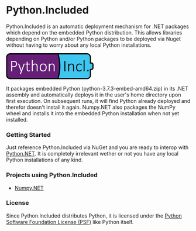 # Python.Included

Python.Included is an automatic deployment mechanism for .NET packages which depend on the embedded Python distribution. This allows  libraries depending on Python and/or Python packages to be deployed via Nuget without having to worry about any local Python installations. 

![logo](art/python_included.png)

It packages embedded Python (python-3.7.3-embed-amd64.zip) in its .NET assembly and automatically deploys it in the user's home directory upon first execution. On subsequent runs, it will find Python already deployed and therefor doesn't install it again. Numpy.NET also packages the NumPy wheel and installs it into the embedded Python installation when not yet installed.

### Getting Started

Just reference Python.Included via NuGet and you are ready to interop with [Python.NET](http://pythonnet.github.io/). It is completely irrelevant wether or not you have any local Python installations of any kind.

### Projects using Python.Included
* [Numpy.NET](https://github.com/SciSharp/Numpy.NET)

### License
Since Python.Included distributes Python, it is licensed under the [Python Software Foundation License (PSF)](https://docs.python.org/3/license.html) like Python itself. 

